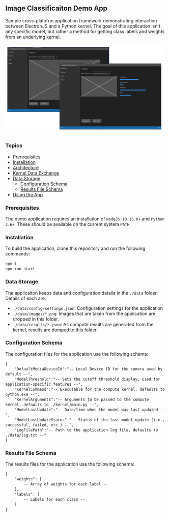 ## Image Classificaiton Demo App

Sample cross-platofrm application framework demonstrating interaction between ElectronJS and a Python kernel. The goal of this application isn't any specific model, but rather a method for getting class labels and weights from an underlying kernel.

![Screenshot](docs/AppOverview.png)

### Topics

* [Prerequisites](#Prerequisites)
* [Installation](#Installation)
* [Architecture](docs/Architecture.md)
* [Kernel Data Exchange](docs/Kernel-Data-Exchange.md)
* [Data Storage](#Data-Storage)
    * [Configuration Schema](#Configuration-Schema)
    * [Results File Schema](#Results-File-Schema)
* [Using the App](docs/Using-The-App.md)

### Prerequisites

The demo application requires an installation of `NodeJS 10.15.0+` and `Python 3.6+`. These should be available on the current system `PATH`.

### Installation

To build the application, clone this repository and run the following commands:

```
npm i
npm run start
```

### Data Storage

The applicaiton keeps data and configuration details in the `./data` folder. Details of each are:

* `./data/config/settings.json`: Configuration settings for the application
* `./data/images/*.png`: Images that are taken from the application are dropped in this folder.
* `./data/results/*.json`: As compute results are generated from the kernel, results are dumped to this folder.

### Configuration Schema

The configuration files for the application use the following schema:

```
{
    "DefaultMediaDeviceId":"-- Local Device ID for the camera used by default --",
    "ModelThreshold":"-- Sets the cutoff threshold display, used for application-specific features --",
    "KernelCommand":"-- Executable for the compute kernel, defaults to python.exe --",
    "KernelArguments":"-- Arguments to be passed to the compute kernel, defaults to ./kernel/main.py --",
    "ModelLastUpdate":"-- Date/time when the model was last updated --",
    "ModelLastUpdateStatus":"-- Status of the last model update (i.e., successful, failed, etc.) --",
    "LogFilePath":"-- Path to the application log file, defaults to ./data/log.txt --"
}
```

### Results File Schema

The results files for the application use the following schema:

```
{
    "weights": [
        -- Array of weights for each label --
    ],
    "labels": [
        -- Labels for each class --
    ]
}
```